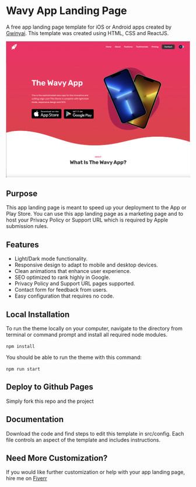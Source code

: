 # Wavy App Landing Page

A free app landing page template for iOS or Android apps created by [Gwinyai](https://gwinyai.com). This template was created using HTML, CSS and ReactJS.

![Preview](wavytheme.png "Preview")

## Purpose

This app landing page is meant to speed up your deployment to the App or Play Store. You can use this app landing page as a marketing page and to host your Privacy Policy or Support URL which is required by Apple submission rules.

## Features

- Light/Dark mode functionality.
- Responsive design to adapt to mobile and desktop devices.
- Clean animations that enhance user experience.
- SEO optimized to rank highly in Google.
- Privacy Policy and Support URL pages supported.
- Contact form for feedback from users.
- Easy configuration that requires no code.

## Local Installation

To run the theme locally on your computer, navigate to the directory from terminal or command prompt and install all required node modules.

`npm install`

You should be able to run the theme with this command:

`npm run start`

## Deploy to Github Pages

Simply fork this repo and the project

## Documentation

Download the code and find steps to edit this template in src/config. Each file controls an aspect of the template and includes instructions.

## Need More Customization?

If you would like further customization or help with your app landing page, hire me on [Fiverr](https://www.fiverr.com/gwinyai1312/create-an-app-landing-page-for-your-ios-or-android-app)
